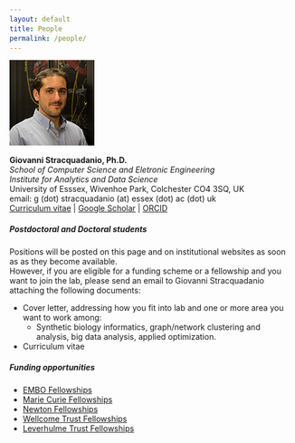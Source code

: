 ```yaml
---
layout: default
title: People
permalink: /people/
---
```


<div class="portrait">
<img src="/images/gspic.jpg"/>
</div>

**Giovanni Stracquadanio, Ph.D.**  
*School of Computer Science and Eletronic Engineering*  
*Institute for Analytics and Data Science*  
University of Esssex, Wivenhoe Park, Colchester CO4 3SQ, UK  
email: g (dot) stracquadanio (at) essex (dot) ac (dot) uk  
[Curriculum vitae](/people/gstracquadanio) | [Google Scholar](https://goo.gl/faI6XG) | [ORCID](http://orcid.org/0000-0001-9819-3645)

##### Postdoctoral and Doctoral students
Positions will be posted on this page and on institutional websites as soon as
as they become available.  
However, if you are eligible for a funding scheme or
a fellowship and you want to join the lab, please send an email to
Giovanni Stracquadanio attaching the following documents:  

*  Cover letter, addressing how you fit into lab and one or more area you want to work
  among:
      -  Synthetic biology informatics, graph/network clustering and analysis, big data analysis, applied optimization.
*  Curriculum vitae

##### Funding opportunities
* [EMBO Fellowships](http://www.embo.org/funding-awards/fellowships)
* [Marie Curie Fellowships](http://ec.europa.eu/research/mariecurieactions/about/individual-fellowships_en)
* [Newton Fellowships](http://newtonfellowships.org/the-fellowships/)
* [Wellcome Trust Fellowships](https://wellcome.ac.uk/funding/sir-henry-wellcome-postdoctoral-fellowships)
* [Leverhulme Trust Fellowships](https://www.leverhulme.ac.uk/funding/grant-schemes/early-career-fellowships)
